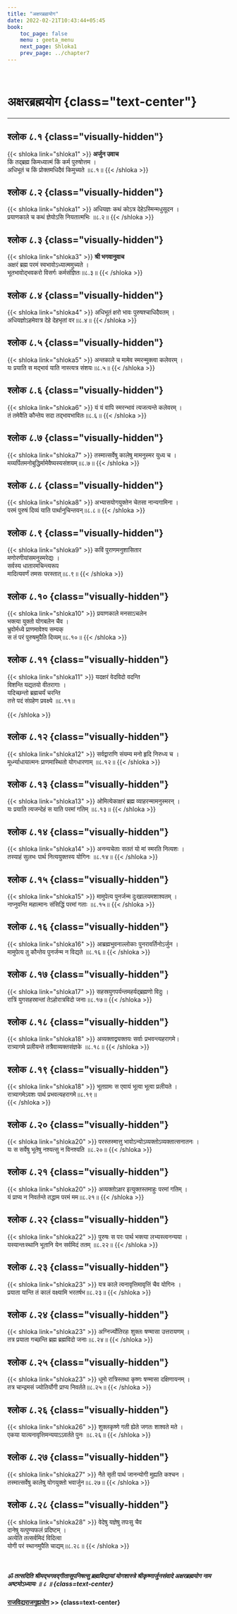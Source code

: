 ```yaml
---
title: "अक्षरब्रह्मयोग"
date: 2022-02-21T10:43:44+05:45
book:
    toc_page: false
    menu : geeta_menu
    next_page: Shloka1
    prev_page: ../chapter7
---
```


<br/>

# अक्षरब्रह्मयोग {class="text-center"}

---

## श्लोक ८.१ {class="visually-hidden"}

{{< shloka  link="shloka1" >}}
**अर्जुन उवाच**    
किं तद्ब्रह्म किमध्यात्मं किं कर्म पुरुषोत्तम ।  
अधिभूतं च किं प्रोक्तमधिदैवं किमुच्यते ॥८.१॥
{{< /shloka >}}


## श्लोक ८.२ {class="visually-hidden"}
{{< shloka  link="shloka1" >}}
अधियज्ञः कथं कोऽत्र देहेऽस्मिन्मधुसूदन ।  
प्रयाणकाले च कथं ज्ञेयोऽसि नियतात्मभिः ॥८.२॥
{{< /shloka >}}


## श्लोक ८.३ {class="visually-hidden"}
{{< shloka  link="shloka3" >}}
**श्री भगवानुवाच**  
अक्षरं ब्रह्म परमं स्वभावोऽध्यात्ममुच्यते ।  
भूतभावोद्भवकरो विसर्गः कर्मसंज्ञितः॥८.३॥
{{< /shloka >}}


## श्लोक ८.४ {class="visually-hidden"}
{{< shloka  link="shloka4" >}}
अधिभूतं क्षरो भावः पुरुषश्चाधिदैवतम् ।  
अधियज्ञोऽहमेवात्र देहे देहभृतां वर॥८.४॥
{{< /shloka >}}


## श्लोक ८.५ {class="visually-hidden"}
{{< shloka  link="shloka5" >}}
अन्तकाले च मामेव स्मरन्मुक्त्वा कलेवरम् ।  
यः प्रयाति स मद्भावं याति नास्त्यत्र संशयः॥८.५॥
{{< /shloka >}}


## श्लोक ८.६ {class="visually-hidden"}
{{< shloka  link="shloka6" >}}
यं यं वापि स्मरन्भावं त्यजत्यन्ते कलेवरम् ।  
तं तमेवैति कौन्तेय सदा तद्भावभावितः॥८.६॥
{{< /shloka >}}


## श्लोक ८.७ {class="visually-hidden"}
{{< shloka  link="shloka7" >}}
तस्मात्सर्वेषु कालेषु मामनुस्मर युध्य च ।  
मय्यर्पितमनोबुद्धिर्मामेवैष्यस्यसंशयम्॥८.७॥
{{< /shloka >}}


## श्लोक ८.८ {class="visually-hidden"} 
{{< shloka  link="shloka8" >}}
अभ्यासयोगयुक्तेन चेतसा नान्यगामिना ।   
परमं पुरुषं दिव्यं याति पार्थानुचिन्तयन्॥८.८॥
{{< /shloka >}}


## श्लोक ८.९ {class="visually-hidden"}
{{< shloka  link="shloka9" >}}
कविं पुराणमनुशासितार  
मणोरणीयांसमनुस्मरेद्यः ।   
सर्वस्य धातारमचिन्त्यरूप  
मादित्यवर्णं तमसः परस्तात्॥८.९॥
{{< /shloka >}}

## श्लोक ८.१० {class="visually-hidden"}
{{< shloka  link="shloka10" >}}
प्रयाणकाले मनसाऽचलेन  
भक्त्या युक्तो योगबलेन चैव ।    
भ्रुवोर्मध्ये प्राणमावेश्य सम्यक्   
स तं परं पुरुषमुपैति दिव्यम्॥८.१०॥
{{< /shloka >}}


## श्लोक ८.११ {class="visually-hidden"}
{{< shloka  link="shloka11" >}}
यदक्षरं वेदविदो वदन्ति  
विशन्ति यद्यतयो वीतरागाः ।    
यदिच्छन्तो ब्रह्मचर्यं चरन्ति  
तत्ते पदं संग्रहेण प्रवक्ष्ये ॥८.११॥

{{< /shloka >}}


## श्लोक ८.१२ {class="visually-hidden"}
{{< shloka  link="shloka12" >}}
सर्वद्वाराणि संयम्य मनो हृदि निरुध्य च ।  
मूर्ध्न्याधायात्मनः प्राणमास्थितो योगधारणाम् ॥८.१२॥
{{< /shloka >}}


## श्लोक ८.१३ {class="visually-hidden"}
{{< shloka  link="shloka13" >}}
ओमित्येकाक्षरं ब्रह्म व्याहरन्मामनुस्मरन् ।  
यः प्रयाति त्यजन्देहं स याति परमां गतिम् ॥८.१३॥
{{< /shloka >}}

## श्लोक ८.१४ {class="visually-hidden"}
{{< shloka  link="shloka14" >}}
अनन्यचेताः सततं यो मां स्मरति नित्यशः ।  
तस्याहं सुलभः पार्थ नित्ययुक्तस्य योगिनः ॥८.१४॥
{{< /shloka >}}

## श्लोक ८.१५ {class="visually-hidden"}
{{< shloka  link="shloka15" >}}
मामुपेत्य पुनर्जन्म दुःखालयमशाश्वतम् ।  
नाप्नुवन्ति महात्मानः संसिद्धिं परमां गताः ॥८.१५॥
{{< /shloka >}}

## श्लोक ८.१६ {class="visually-hidden"}
{{< shloka  link="shloka16" >}}
आब्रह्मभुवनाल्लोकाः पुनरावर्तिनोऽर्जुन ।  
मामुपेत्य तु कौन्तेय पुनर्जन्म न विद्यते ॥८.१६॥
{{< /shloka >}}

## श्लोक ८.१७ {class="visually-hidden"}
{{< shloka  link="shloka17" >}}
सहस्रयुगपर्यन्तमहर्यद्ब्रह्मणो विदुः ।  
रात्रिं युगसहस्रान्तां तेऽहोरात्रविदो जनाः॥८.१७॥
{{< /shloka >}}


## श्लोक ८.१८ {class="visually-hidden"}
{{< shloka  link="shloka18" >}}
अव्यक्ताद्व्यक्तयः सर्वाः प्रभवन्त्यहरागमे।  
रात्र्यागमे प्रलीयन्ते तत्रैवाव्यक्तसंज्ञके ॥८.१८॥
{{< /shloka >}}

## श्लोक ८.१९ {class="visually-hidden"}
{{< shloka  link="shloka18" >}}
भूतग्रामः स एवायं भूत्वा भूत्वा प्रलीयते ।  
रात्र्यागमेऽवशः पार्थ प्रभवत्यहरागमे॥८.१९॥  
{{< /shloka >}}

## श्लोक ८.२० {class="visually-hidden"}
{{< shloka  link="shloka20" >}}
परस्तस्मात्तु भावोऽन्योऽव्यक्तोऽव्यक्तात्सनातनः ।  
यः स सर्वेषु भूतेषु नश्यत्सु न विनश्यति ॥८.२०॥ 
{{< /shloka >}}

## श्लोक ८.२१ {class="visually-hidden"}
{{< shloka  link="shloka20" >}}
अव्यक्तोऽक्षर इत्युक्तस्तमाहुः परमां गतिम् ।  
यं प्राप्य न निवर्तन्ते तद्धाम परमं मम॥८.२१॥
{{< /shloka >}}

## श्लोक ८.२२ {class="visually-hidden"}
{{< shloka  link="shloka22" >}}
पुरुषः स परः पार्थ भक्त्या लभ्यस्त्वनन्यया ।  
यस्यान्तःस्थानि भूतानि येन सर्वमिदं ततम् ॥८.२२॥
{{< /shloka >}}


## श्लोक ८.२३ {class="visually-hidden"}
{{< shloka  link="shloka23" >}}
यत्र काले त्वनावृत्तिमावृत्तिं चैव योगिनः ।    
प्रयाता यान्ति तं कालं वक्ष्यामि भरतर्षभ॥८.२३॥
{{< /shloka >}}

## श्लोक ८.२४ {class="visually-hidden"}
{{< shloka  link="shloka23" >}}
अग्निर्ज्योतिरहः शुक्लः षण्मासा उत्तरायणम् ।  
तत्र प्रयाता गच्छन्ति ब्रह्म ब्रह्मविदो जनाः॥८.२४॥
{{< /shloka >}}

## श्लोक ८.२५ {class="visually-hidden"}
{{< shloka  link="shloka23" >}}
धूमो रात्रिस्तथा कृष्णः षण्मासा दक्षिणायनम् ।    
तत्र चान्द्रमसं ज्योतिर्योगी प्राप्य निवर्तते॥८.२५॥
{{< /shloka >}}

## श्लोक ८.२६ {class="visually-hidden"}
{{< shloka  link="shloka26" >}}
शुक्लकृष्णे गती ह्येते जगतः शाश्वते मते ।    
एकया यात्यनावृत्तिमन्ययाऽऽवर्तते पुनः ॥८.२६॥
{{< /shloka >}}

## श्लोक ८.२७ {class="visually-hidden"}
{{< shloka  link="shloka27" >}}
नैते सृती पार्थ जानन्योगी मुह्यति कश्चन ।    
तस्मात्सर्वेषु कालेषु योगयुक्तो भवार्जुन॥८.२७॥
{{< /shloka >}}

## श्लोक ८.२८ {class="visually-hidden"}
{{< shloka  link="shloka28" >}}
वेदेषु यज्ञेषु तपःसु चैव  
दानेषु यत्पुण्यफलं प्रदिष्टम् ।  
अत्येति तत्सर्वमिदं विदित्वा  
योगी परं स्थानमुपैति चाद्यम्॥८.२८॥
{{< /shloka >}}

</br>

##### ॐ तत्सदिति श्रीमद्भगवद्गीतासूपनिषत्सु ब्रह्मविद्यायां योगशास्त्रे श्रीकृष्णार्जुनसंवादे  अक्षरब्रह्मयोग नाम अष्टमोऽध्यायः ॥ ८ ॥ {class=text-center}

#### [राजविद्यराजगुह्ययोग](../chapter9)  >> {class=text-center}

